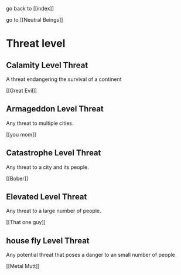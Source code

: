 go back to [[index]]

go to [[Neutral Beings]]
# Threat level
## Calamity Level Threat

A threat endangering the survival of a continent

[[Great Evil]]
## Armageddon Level Threat

Any threat to multiple cities.

[[you mom]]
## Catastrophe Level Threat
Any threat to a city and its people.

[[Bober]]
## Elevated Level Threat

Any threat to a large number of people.

[[That one guy]]
## house fly Level Threat

Any potential threat that poses a danger to an small number of people

[[Metal Mutt]]

